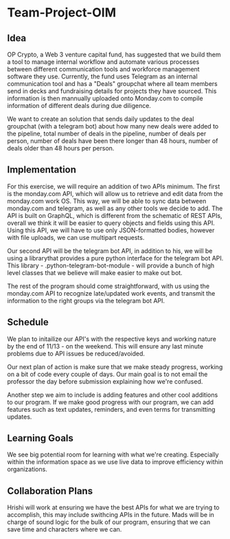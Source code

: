 # Team-Project-OIM

## Idea

OP Crypto, a Web 3 venture capital fund, has suggested that we build them a tool to manage internal workflow and automate various processes between different communication tools and workforce management software they use. Currently, the fund uses Telegram as an internal communication tool and has a "Deals" groupchat where all team members send in decks and fundraising details for projects they have sourced. This information is then mannually uploaded onto Monday.com to compile information of different deals during due diligence.

We want to create an solution that sends daily updates to the deal groupchat (with a telegram bot) about how many new deals were added to the pipeline, total number of deals in the pipeline, number of deals per person, number of deals have been there longer than 48 hours, number of deals older than 48 hours per person.

## Implementation
For this exercise, we will require an addition of two APIs minimum. The first is the monday.com API, which will allow us to retrieve and edit data from the monday.com work OS. This way, we will be able to sync data between monday.com and telegram, as well as any other tools we decide to add. The API is built on GraphQL, which is different from the schematic of REST APIs, overall we think it will be easier to query objects and fields using this API. Using this API, we will have to use only JSON-formatted bodies, however with file uploads, we can use multipart requests. 

Our second API will be the telegram bot API, in addition to his, we will be using a librarythat provides a pure python interface for the telegram bot API. This library - .python-telegram-bot-module - will provide a bunch of high level classes that we believe will make easier to make out bot. 

The rest of the program should come straightforward, with us using the monday.com API to recognize late/updated work events, and transmit the information to the right groups via the telegram bot API.


## Schedule
We plan to initailize our API's with the respective keys and working nature by the end of 11/13 - on the weekend. This will ensure any last minute problems due to API issues be reduced/avoided. 

Our next plan of action is make sure that we make steady progress, working on a bit of code every couple of days. Our main goal is to not email the professor the day before submission explaining how we're confused. 

Another step we aim to include is adding features and other cool additions to our program. If we make good progress with our program, we can add features such as text updates, reminders, and even terms for transmitting updates. 


## Learning Goals
We see big potential room for learning with what we're creating. Especially within the information space as we use live data to improve efficiency within organizations. 


## Collaboration Plans
Hrishi will work at ensuring we have the best APIs for what we are trying to accomplish, this may include swithcing APIs in the future. Mads will be in charge of sound logic for the bulk of our program, ensuring that we can save time and characters where we can.
